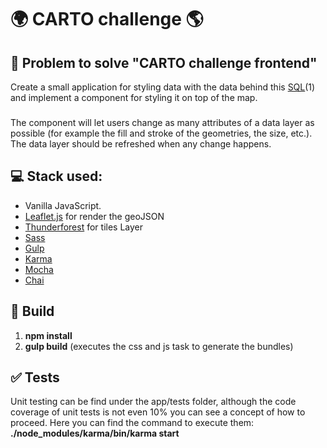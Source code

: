 # :earth_africa: CARTO challenge :earth_americas:

## :memo: Problem to solve "CARTO challenge frontend"
Create a small application for styling data with the data behind this [SQL](https://xavijam.carto.com/api/v2/sql?q=SELECT%20*%20FROM%20ne_10m_populated_places_simple&format=GeoJSON)(1) and implement a component for styling it on top of the map.
###
The component will let users change as many attributes of a data layer as possible (for example the fill and stroke of the geometries, the size, etc.). The data layer should be refreshed when any change happens.

## :computer: Stack used:

* Vanilla JavaScript.
* [Leaflet.js](http://leafletjs.com/) for render the geoJSON
* [Thunderforest](https://www.thunderforest.com/) for tiles Layer
* [Sass](http://sass-lang.com/)
* [Gulp](https://gulpjs.com/)
* [Karma](https://karma-runner.github.io/1.0/index.html)
* [Mocha](https://mochajs.org/")
* [Chai](http://chaijs.com/)

## :wrench: Build
1. **npm install**
2. **gulp build** (executes the css and js task to generate the bundles)

## :white_check_mark: Tests
Unit testing can be find under the app/tests folder, although the code coverage of unit tests is not even 10% you can see a concept of how to proceed. Here you can find the command to execute them:
**./node_modules/karma/bin/karma start**



